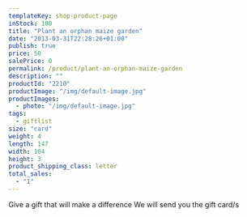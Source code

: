 ```yaml
---
templateKey: shop-product-page
inStock: 100
title: "Plant an orphan maize garden"
date: "2013-03-31T22:28:26+01:00"
publish: true
price: 50
salePrice: 0
permalink: /product/plant-an-orphan-maize-garden
description: ""
productId: "2210"
productImage: "/img/default-image.jpg"
productImages:
  - photo: "/img/default-image.jpg"
tags:
  - giftlist
size: "card"
weight: 4
length: 147
width: 104
height: 3
product_shipping_class: letter
total_sales:
  - "1"
---
```


Give a gift that will make a difference We will send you the gift card/s
